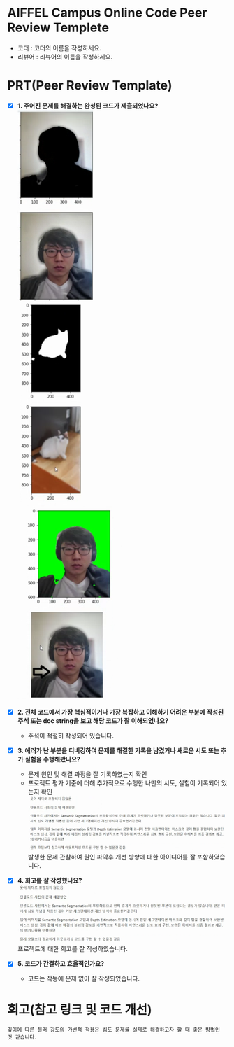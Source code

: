 # AIFFEL Campus Online Code Peer Review Templete
- 코더 : 코더의 이름을 작성하세요.
- 리뷰어 : 리뷰어의 이름을 작성하세요.


# PRT(Peer Review Template)
- [X]  **1. 주어진 문제를 해결하는 완성된 코드가 제출되었나요?**  
        ![01](images/1.png)  
        ![02](images/2.png)  
        ![03](images/3.png)  

    
- [X]  **2. 전체 코드에서 가장 핵심적이거나 가장 복잡하고 이해하기 어려운 부분에 작성된 
주석 또는 doc string을 보고 해당 코드가 잘 이해되었나요?**  
    - 주석이 적절히 작성되어 있습니다.
        
- [X]  **3. 에러가 난 부분을 디버깅하여 문제를 해결한 기록을 남겼거나
새로운 시도 또는 추가 실험을 수행해봤나요?**
    - 문제 원인 및 해결 과정을 잘 기록하였는지 확인
    - 프로젝트 평가 기준에 더해 추가적으로 수행한 나만의 시도, 
    실험이 기록되어 있는지 확인  
    ![04](images/4.png)  
    발생한 문제 관찰하여 원인 파악후 개선 방향에 대한 아이디어를 잘 포함하였습니다. 
- [X]  **4. 회고를 잘 작성했나요?**
    ![04](images/4.png)  
    프로젝트에 대한 회고를 잘 작성하였습니다.

- [X]  **5. 코드가 간결하고 효율적인가요?**  
    - 코드는 작동에 문제 없이 잘 작성되었습니다.

# 회고(참고 링크 및 코드 개선)
```
깊이에 따른 블러 강도의 가변적 적용은 심도 문제를 실제로 해결하고자 할 때 좋은 방법인 것 같습니다.
```
